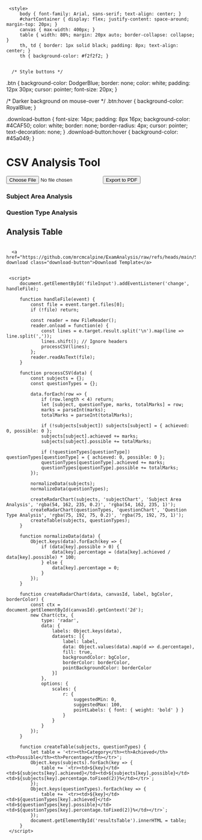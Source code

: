 
 <html lang="en">
 <head>
     <meta charset="UTF-8">
     <meta name="viewport" content="width=device-width, initial-scale=1.0">
     <title>CSV Analysis</title>
     <script src="https://cdn.jsdelivr.net/npm/chart.js"></script>
     <script src="https://cdnjs.cloudflare.com/ajax/libs/pdfmake/0.2.4/pdfmake.min.js"></script>
     <script src="https://cdnjs.cloudflare.com/ajax/libs/pdfmake/0.2.4/vfs_fonts.js"></script>


  <!-- Add these to the HTML head if not already included -->
<script src="https://cdnjs.cloudflare.com/ajax/libs/html2canvas/1.4.1/html2canvas.min.js"></script>
<script src="https://cdnjs.cloudflare.com/ajax/libs/jspdf/2.5.1/jspdf.umd.min.js"></script>

<script>
async function capturePageToPDF() {
  const { jsPDF } = window.jspdf;
  const fileName = prompt("Enter a name for the PDF file:");
  if (!fileName) return;

  // Create a header element
  const header = document.createElement('div');
  header.textContent = fileName;
  header.style.fontSize = '24px';
  header.style.fontWeight = 'bold';
  header.style.margin = '20px';
  document.body.insertBefore(header, document.body.firstChild);

  // Capture the whole body
  const canvas = await html2canvas(document.body);
  const imgData = canvas.toDataURL('image/png');

  const pdf = new jsPDF({
    orientation: 'portrait',
    unit: 'px',
    format: [canvas.width, canvas.height]
  });

  pdf.addImage(imgData, 'PNG', 0, 0, canvas.width, canvas.height);
  pdf.save(fileName + ".pdf");

  // Clean up header if needed
  header.remove();
}
</script>
     <style>
         body { font-family: Arial, sans-serif; text-align: center; }
         #chartContainer { display: flex; justify-content: space-around; margin-top: 20px; }
         canvas { max-width: 400px; }
         table { width: 80%; margin: 20px auto; border-collapse: collapse; }
         th, td { border: 1px solid black; padding: 8px; text-align: center; }
         th { background-color: #f2f2f2; }


      /* Style buttons */
.btn {
  background-color: DodgerBlue;
  border: none;
  color: white;
  padding: 12px 30px;
  cursor: pointer;
  font-size: 20px;
}

/* Darker background on mouse-over */
.btn:hover {
  background-color: RoyalBlue;
}

.download-button {
      font-size: 14px;
      padding: 8px 16px;
      background-color: #4CAF50;
      color: white;
      border: none;
      border-radius: 4px;
      cursor: pointer;
      text-decoration: none;
    }
    .download-button:hover {
      background-color: #45a049;
    }
     </style>
 </head>
 <body>
     <h1>CSV Analysis Tool</h1>
     <input type="file" id="fileInput" accept=".csv">
     <button onclick="capturePageToPDF()">Export to PDF</button>
     <div id="chartContainer">
         <div>
             <h3>Subject Area Analysis</h3>
             <canvas id="subjectChart"></canvas>
         </div>
         <div>
             <h3>Question Type Analysis</h3>
             <canvas id="questionChart"></canvas>
         </div>
     </div>
     <h2>Analysis Table</h2>
     <table id="resultsTable"></table>

      <a href="https://github.com/mrcmcalpine/ExamAnalysis/raw/refs/heads/main/SampleFile.xlsx" download class="download-button">Download Template</a>

     
     <script>
         document.getElementById('fileInput').addEventListener('change', handleFile);
         
         function handleFile(event) {
             const file = event.target.files[0];
             if (!file) return;
             
             const reader = new FileReader();
             reader.onload = function(e) {
                 const lines = e.target.result.split('\n').map(line => line.split(','));
                 lines.shift(); // Ignore headers
                 processCSV(lines);
             };
             reader.readAsText(file);
         }
         
         function processCSV(data) {
             const subjects = {};
             const questionTypes = {};
             
             data.forEach(row => {
                 if (row.length < 4) return;
                 let [subject, questionType, marks, totalMarks] = row;
                 marks = parseInt(marks);
                 totalMarks = parseInt(totalMarks);
                 
                 if (!subjects[subject]) subjects[subject] = { achieved: 0, possible: 0 };
                 subjects[subject].achieved += marks;
                 subjects[subject].possible += totalMarks;
                 
                 if (!questionTypes[questionType]) questionTypes[questionType] = { achieved: 0, possible: 0 };
                 questionTypes[questionType].achieved += marks;
                 questionTypes[questionType].possible += totalMarks;
             });
             
             normalizeData(subjects);
             normalizeData(questionTypes);
             
             createRadarChart(subjects, 'subjectChart', 'Subject Area Analysis', 'rgba(54, 162, 235, 0.2)', 'rgba(54, 162, 235, 1)');
             createRadarChart(questionTypes, 'questionChart', 'Question Type Analysis', 'rgba(75, 192, 75, 0.2)', 'rgba(75, 192, 75, 1)');
             createTable(subjects, questionTypes);
         }
         
         function normalizeData(data) {
             Object.keys(data).forEach(key => {
                 if (data[key].possible > 0) {
                     data[key].percentage = (data[key].achieved / data[key].possible) * 100;
                 } else {
                     data[key].percentage = 0;
                 }
             });
         }
         
         function createRadarChart(data, canvasId, label, bgColor, borderColor) {
             const ctx = document.getElementById(canvasId).getContext('2d');
             new Chart(ctx, {
                 type: 'radar',
                 data: {
                     labels: Object.keys(data),
                     datasets: [{
                         label: label,
                         data: Object.values(data).map(d => d.percentage),
                         fill: true,
                         backgroundColor: bgColor,
                         borderColor: borderColor,
                         pointBackgroundColor: borderColor
                     }]
                 },
                 options: {
                     scales: {
                         r: {
                             suggestedMin: 0,
                             suggestedMax: 100,
                             pointLabels: { font: { weight: 'bold' } }
                         }
                     }
                 }
             });
         }
         
         function createTable(subjects, questionTypes) {
             let table = '<tr><th>Category</th><th>Achieved</th><th>Possible</th><th>Percentage</th></tr>';
             Object.keys(subjects).forEach(key => {
                 table += `<tr><td>${key}</td><td>${subjects[key].achieved}</td><td>${subjects[key].possible}</td><td>${subjects[key].percentage.toFixed(2)}%</td></tr>`;
             });
             Object.keys(questionTypes).forEach(key => {
                 table += `<tr><td>${key}</td><td>${questionTypes[key].achieved}</td><td>${questionTypes[key].possible}</td><td>${questionTypes[key].percentage.toFixed(2)}%</td></tr>`;
             });
             document.getElementById('resultsTable').innerHTML = table;
         }
     </script>
 </body>
 </html>
